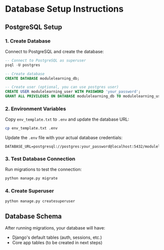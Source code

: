# Database Setup Instructions

## PostgreSQL Setup

### 1. Create Database
Connect to PostgreSQL and create the database:

```sql
-- Connect to PostgreSQL as superuser
psql -U postgres

-- Create database
CREATE DATABASE modulelearning_db;

-- Create user (optional, you can use postgres user)
CREATE USER modulelearning_user WITH PASSWORD 'your_password';
GRANT ALL PRIVILEGES ON DATABASE modulelearning_db TO modulelearning_user;
```

### 2. Environment Variables
Copy `env_template.txt` to `.env` and update the database URL:

```bash
cp env_template.txt .env
```

Update the `.env` file with your actual database credentials:
```
DATABASE_URL=postgresql://postgres:your_password@localhost:5432/modulelearning_db
```

### 3. Test Database Connection
Run migrations to test the connection:

```bash
python manage.py migrate
```

### 4. Create Superuser
```bash
python manage.py createsuperuser
```

## Database Schema
After running migrations, your database will have:
- Django's default tables (auth, sessions, etc.)
- Core app tables (to be created in next steps)
